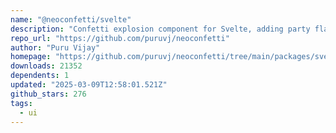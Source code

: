 ```yaml
---
name: "@neoconfetti/svelte"
description: "Confetti explosion component for Svelte, adding party flair."
repo_url: "https://github.com/puruvj/neoconfetti"
author: "Puru Vijay"
homepage: "https://github.com/puruvj/neoconfetti/tree/main/packages/svelte#readme"
downloads: 21352
dependents: 1
updated: "2025-03-09T12:58:01.521Z"
github_stars: 276
tags: 
  - ui
---
```

